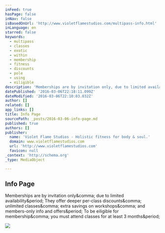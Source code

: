 ```yaml
---
inFeed: true
hasPage: false
inNav: false
isBasedOnUrl: 'http://www.violetflamestudios.com/multipass-info.html'
inLanguage: en
starred: false
keywords:
  - multipass
  - classes
  - exotic
  - within
  - membership
  - fitness
  - discounts
  - pole
  - using
  - eiligible
description: 'Memberships are by invitation only, due to limited availability. They offer deeper per-class discounts, unlimited classes, extra savings on workshops, and members-only info and offers. To be eiligible for membership, you must attend classes for at least 3 months.'
datePublished: '2016-03-06T22:18:11.099Z'
dateModified: '2016-03-06T22:10:03.032Z'
author: []
related: []
app_links: []
title: Info Page
sourcePath: _posts/2016-03-06-info-page.md
published: true
authors: []
publisher:
  name: 'Violet Flame Studios - Holistic fitness for body & soul.'
  domain: www.violetflamestudios.com
  url: 'http://www.violetflamestudios.com'
  favicon: null
_context: 'http://schema.org'
_type: MediaObject

---
```

<article style=""><h1>Info Page</h1><p>Memberships are by invitation only&amp;comma; due to limited availability&amp;period; They offer deeper per-class discounts&amp;comma; unlimited classes&amp;comma; extra savings on workshops&amp;comma; and members-only info and offers&amp;period; To be eiligible for membership&amp;comma; you must attend classes for at least 3 months&amp;period;</p><img src="http://nebula.wsimg.com/f4a3b6788059a7e90685cb82314059d8?AccessKeyId=E86E68518B6DDA2210CB&amp;disposition=0&amp;alloworigin=1" /></article>
